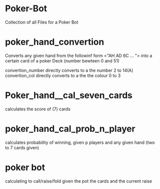 # Poker-Bot
Collection of all Files for a Poker Bot


# poker_hand_convertion
Converts any given hand from the followinf form
<"AH AD 6C ... ">
into a certain card of a poker Deck (number bewteen 0 and 51)

convertion_number directly converts to a the number 2 to 14(A)
convertion_col directly converts to a the the colour 0 to 3


# Poker_hand__cal_seven_cards
calculates the score of (7) cards


# poker_hand_cal_prob_n_player
calculates probability of winning, given p players and any given hand (two to 7 cards given)





# poker bot
calculating to call/raise/fold given the pot the cards and the current raise


